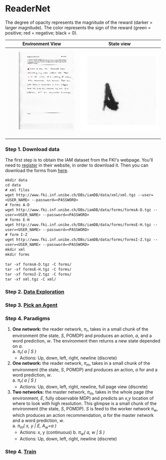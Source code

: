 # ReaderNet

The degree of opacity represents the magnitude of the reward (darker = larger magnitude). The color represents the sign of the reward (green = positive; red = negative; black = 0).


Environment View         |  State view  
:-------------------------:|:-------------------------:  
![](figures/env.gif)  |  ![](figures/state.gif)  


### Step 1. Download data

The first step is to obtain the IAM dataset from the FKI's webpage. You'll need
to [register](http://www.fki.inf.unibe.ch/DBs/iamDB/iLogin/index.php) in their website, in order to download it. Then you can download the forms from [here](http://www.fki.inf.unibe.ch/DBs/iamDB/data/).

```
mkdir data
cd data
# xml files
wget http://www.fki.inf.unibe.ch/DBs/iamDB/data/xml/xml.tgz --user=<USER_NAME> --password=<PASSWORD>
# forms A-D
wget http://www.fki.inf.unibe.ch/DBs/iamDB/data/forms/formsA-D.tgz --user=<USER_NAME> --password=<PASSWORD>
# forms E-H
wget http://www.fki.inf.unibe.ch/DBs/iamDB/data/forms/formsE-H.tgz --user=<USER_NAME> --password=<PASSWORD>
# form I-Z
wget http://www.fki.inf.unibe.ch/DBs/iamDB/data/forms/formsI-Z.tgz --user=<USER_NAME> --password=<PASSWORD>
mkdir xml
mkdir forms

tar -xf formsA-D.tgz -C forms/
tar -xf formsE-H.tgz -C forms/
tar -xf formsI-Z.tgz -C forms/
tar -xf xml.tgz -C xml/
```

### Step 2. [Data Exploration](https://github.com/jordanott/ML-Project/tree/master/DataExploration)

### Step 3. [Pick an Agent](https://github.com/jordanott/ML-Project/tree/master/src/agents)

### Step 4. Paradigms

1. **One network:** the reader network, *π<sub>r</sub>*, takes in a small chunk of the environment (the state, *S*, POMDP) and produces an action, *a*, and a word prediction, *w*. The environment then returns a new state depended on *a*.  
  a. *π<sub>r</sub>( a | S )*  
    * Actions: Up, down, left, right, newline (discrete)
1. **One network:** the reader network, *π<sub>m</sub>*, takes in a small chunk of the environment (the state, *S*, POMDP) and produces an action, *a* for and a word prediction, *w*.  
  a. *π<sub>r</sub>( a | S )*  
    * Actions: Up, down, left, right, newline, full page view (discrete)
3. **Two networks:** the master network, *π<sub>m</sub>*, takes in the whole page (the environment, *E*, fully observable MDP) and predicts an *x,y* location of where to look with high resolution. This glimpse is a small chunk of the environment (the state, *S*, POMDP). *S* is feed to the worker network π<sub>w</sub>, which produces an action recommendation, *a* for the master network and a word prediction, *w*.     
  a. *π<sub>m</sub>( x, y | E, A<sub>w</sub>=a )*  
    * Actions: x, y (continuous)
  b. *π<sub>w</sub>( a, w | S )*  
    * Actions: Up, down, left, right, newline (discrete)

### Step 4. [Train]()
